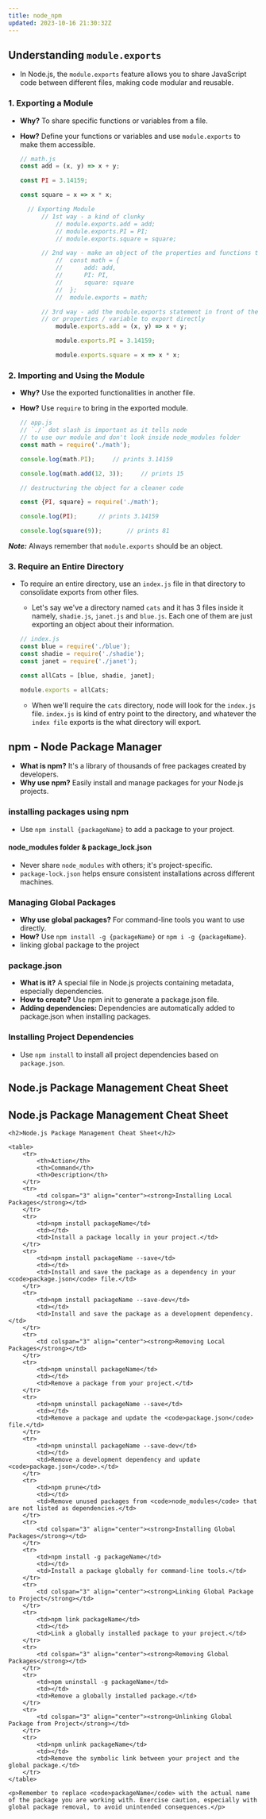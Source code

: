 ```yaml
---
title: node_npm
updated: 2023-10-16 21:30:32Z
---
```


## Understanding `module.exports`

- In Node.js, the `module.exports` feature allows you to share JavaScript code between different files, making code modular and reusable.
  
### 1. Exporting a Module

- **Why?** To share specific functions or variables from a file.
- **How?** Define your functions or variables and use `module.exports` to make them accessible.
  
  ```js
  // math.js
  const add = (x, y) => x + y;

  const PI = 3.14159;

  const square = x => x * x;

    // Exporting Module
        // 1st way - a kind of clunky
            // module.exports.add = add;
            // module.exports.PI = PI;
            // module.exports.square = square;

        // 2nd way - make an object of the properties and functions that're to be exported
            //  const math = {
            //      add: add,
            //      PI: PI,
            //      square: square
            //  };
            //  module.exports = math; 

        // 3rd way - add the module.exports statement in front of the function definition
        // or properties / variable to export directly
            module.exports.add = (x, y) => x + y;

            module.exports.PI = 3.14159;

            module.exports.square = x => x * x;
  ```

### 2. Importing and Using the Module

- **Why?** Use the exported functionalities in another file.
- **How?** Use `require` to bring in the exported module.
  
  ```js
  // app.js
  // `./` dot slash is important as it tells node
  // to use our module and don't look inside node_modules folder
  const math = require('./math');

  console.log(math.PI);     // prints 3.14159

  console.log(math.add(12, 3));     // prints 15

  // destructuring the object for a cleaner code

  const {PI, square} = require('./math');

  console.log(PI);      // prints 3.14159

  console.log(square(9));       // prints 81
  ```

***Note:*** Always remember that `module.exports` should be an object.

### 3. Require an Entire Directory

- To require an entire directory, use an `index.js` file in that directory to consolidate exports from other files.
  - Let's say we've a directory named `cats` and it has 3 files inside it namely, `shadie.js`, `janet.js` and `blue.js`. Each one of them are just exporting an object about their information.
  
  ```js
  // index.js
  const blue = require('./blue');
  const shadie = require('./shadie');
  const janet = require('./janet');

  const allCats = [blue, shadie, janet];

  module.exports = allCats;
  ```

  - When we'll require the `cats` directory, node will look for the `index.js` file. `index.js` is kind of entry point to the directory, and whatever the `index file` exports is the what directory will export.

## npm - Node Package Manager

- **What is npm?** It's a library of thousands of free packages created by developers.
- **Why use npm?** Easily install and manage packages for your Node.js projects.

### installing packages using npm

- Use `npm install {packageName}` to add a package to your project.

#### node_modules folder & package_lock.json

- Never share `node_modules` with others; it's project-specific.
- `package-lock.json` helps ensure consistent installations across different machines.

### Managing Global Packages

- **Why use global packages?** For command-line tools you want to use directly.
- **How?** Use `npm install -g {packageName}` or `npm i -g {packageName}`.
- linking global package to the project

### package.json

- **What is it?** A special file in Node.js projects containing metadata, especially dependencies.
- **How to create?** Use npm init to generate a package.json file.
- **Adding dependencies:** Dependencies are automatically added to package.json when installing packages.

### Installing Project Dependencies

- Use `npm install` to install all project dependencies based on `package.json`.

## Node.js Package Management Cheat Sheet

## Node.js Package Management Cheat Sheet

    <h2>Node.js Package Management Cheat Sheet</h2>

    <table>
        <tr>
            <th>Action</th>
            <th>Command</th>
            <th>Description</th>
        </tr>
        <tr>
            <td colspan="3" align="center"><strong>Installing Local Packages</strong></td>
        </tr>
        <tr>
            <td>npm install packageName</td>
            <td></td>
            <td>Install a package locally in your project.</td>
        </tr>
        <tr>
            <td>npm install packageName --save</td>
            <td></td>
            <td>Install and save the package as a dependency in your <code>package.json</code> file.</td>
        </tr>
        <tr>
            <td>npm install packageName --save-dev</td>
            <td></td>
            <td>Install and save the package as a development dependency.</td>
        </tr>
        <tr>
            <td colspan="3" align="center"><strong>Removing Local Packages</strong></td>
        </tr>
        <tr>
            <td>npm uninstall packageName</td>
            <td></td>
            <td>Remove a package from your project.</td>
        </tr>
        <tr>
            <td>npm uninstall packageName --save</td>
            <td></td>
            <td>Remove a package and update the <code>package.json</code> file.</td>
        </tr>
        <tr>
            <td>npm uninstall packageName --save-dev</td>
            <td></td>
            <td>Remove a development dependency and update <code>package.json</code>.</td>
        </tr>
        <tr>
            <td>npm prune</td>
            <td></td>
            <td>Remove unused packages from <code>node_modules</code> that are not listed as dependencies.</td>
        </tr>
        <tr>
            <td colspan="3" align="center"><strong>Installing Global Packages</strong></td>
        </tr>
        <tr>
            <td>npm install -g packageName</td>
            <td></td>
            <td>Install a package globally for command-line tools.</td>
        </tr>
        <tr>
            <td colspan="3" align="center"><strong>Linking Global Package to Project</strong></td>
        </tr>
        <tr>
            <td>npm link packageName</td>
            <td></td>
            <td>Link a globally installed package to your project.</td>
        </tr>
        <tr>
            <td colspan="3" align="center"><strong>Removing Global Packages</strong></td>
        </tr>
        <tr>
            <td>npm uninstall -g packageName</td>
            <td></td>
            <td>Remove a globally installed package.</td>
        </tr>
        <tr>
            <td colspan="3" align="center"><strong>Unlinking Global Package from Project</strong></td>
        </tr>
        <tr>
            <td>npm unlink packageName</td>
            <td></td>
            <td>Remove the symbolic link between your project and the global package.</td>
        </tr>
    </table>

    <p>Remember to replace <code>packageName</code> with the actual name of the package you are working with. Exercise caution, especially with global package removal, to avoid unintended consequences.</p>
